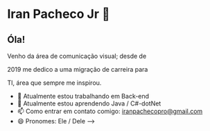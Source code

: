# Iran Pacheco Jr 👋

## Óla! 

<p>Venho da área de comunicação visual; desde de</p>
<p>2019 me dedico a uma migração de carreira para </p>
<p>TI, área que sempre me inspirou. </p>



- 🔭 Atualmente estou trabalhando em Back-end
- 🌱 Atualmente estou aprendendo Java / C#-dotNet
- 📫 Como entrar em contato comigo: iranpachecopro@gmail.com
- 😄 Pronomes: Ele / Dele
-->

